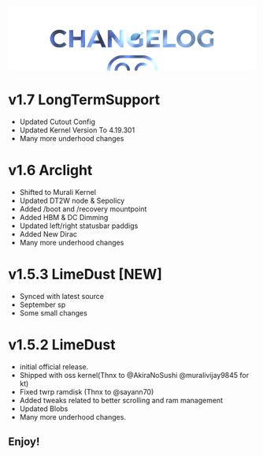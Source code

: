 <img src="https://raw.githubusercontent.com/DroidX-UI-Devices/Official_Devices/13/banners/changelogs.png" />

# v1.7 LongTermSupport
- Updated Cutout Config
- Updated Kernel Version To 4.19.301
- Many more underhood changes

# v1.6 Arclight
- Shifted to Murali Kernel
- Updated DT2W node & Sepolicy
- Added /boot and /recovery mountpoint
- Added HBM & DC Dimming
- Updated left/right statusbar paddigs
- Added New Dirac
- Many more underhood changes

# v1.5.3 LimeDust [NEW]
- Synced with latest source
- September sp
- Some small changes
 
# v1.5.2 LimeDust

- initial official release.
- Shipped with oss kernel(Thnx to @AkiraNoSushi @muralivijay9845 for kt)
- Fixed twrp ramdisk (Thnx to @sayann70)
- Added tweaks related to better scrolling and ram management
- Updated Blobs
- Many more underhood changes.
## Enjoy!
